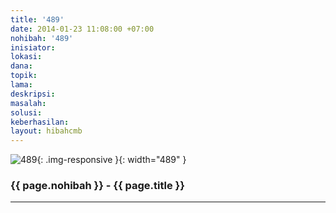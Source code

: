 ```yaml
---
title: '489'
date: 2014-01-23 11:08:00 +07:00
nohibah: '489'
inisiator: 
lokasi: 
dana: 
topik: 
lama: 
deskripsi: 
masalah: 
solusi: 
keberhasilan: 
layout: hibahcmb
---
```


![489](/static/img/hibahcmb/489.png){: .img-responsive }{: width="489" }

### {{ page.nohibah }} - {{ page.title }}

---
